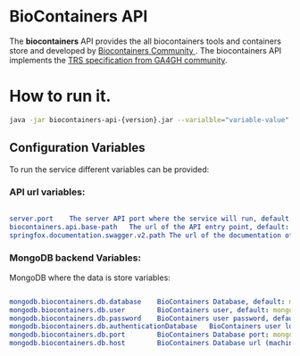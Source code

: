 # BioContainers API 

The **biocontainers** API provides the all biocontainers tools and containers store and developed by [Biocontainers Community ](biocontainers.pro).
The biocontainers API implements the [TRS specification from GA4GH community](https://github.com/ga4gh/tool-registry-service-schemas).

# How to run it. 

```bash 
java -jar biocontainers-api-{version}.jar --varialble="variable-value"
``` 

## Configuration Variables

To run the service different variables can be provided: 

### API url variables: 

```yaml

server.port    The server API port where the service will run, default: server.port=9999
biocontainers.api.base-path   The url of the API entry point, default: biocontainers.api.base-path=/api/v2
springfox.documentation.swagger.v2.path The url of the documentation of the API, default: springfox.documentation.swagger.v2.path=/api/v2/api-docs

```

### MongoDB backend Variables: 

MongoDB where the data is store variables: 

```yaml

mongodb.biocontainers.db.database    BioContainers Database, default: mongodb.biocontainers.db.database=bioconDB
mongodb.biocontainers.db.user        BioContainers user, default: mongodb.biocontainers.db.user=biocon_admin
mongodb.biocontainers.db.password    BioContainers user password, default: mongodb.biocontainers.db.password= 12345
mongodb.biocontainers.db.authenticationDatabase   BioContainers user login database, default: mongodb.biocontainers.db.authenticationDatabase= admin
mongodb.biocontainers.db.port        BioContainers Database port: mongodb.biocontainers.db.port= 27017
mongodb.biocontainers.db.host        BioContainers Database url (machine), default: mongodb.biocontainers.db.host= localhost

```






